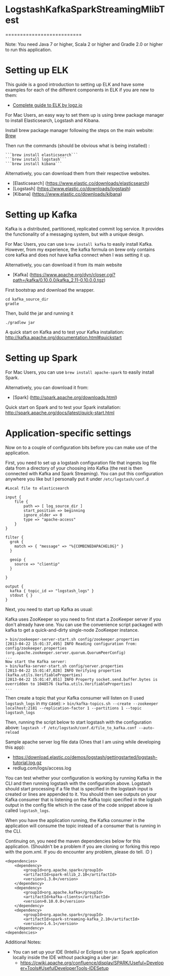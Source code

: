 # LogstashKafkaSparkStreamingMlibTest

==========================

Note: You need Java 7 or higher, Scala 2 or higher and Gradle 2.0 or higher to run this application.

# Setting up ELK 

This guide is a good introduction to setting up ELK and have some examples for each of the different components in ELK 
if you are new to them:
* [Complete guide to ELK by logz.io](http://logz.io/learn/complete-guide-elk-stack/)
	
For Mac Users, an easy way to set them up is using brew package manager to install Elasticsearch, Logstash and Kibana.

Install brew package manager following the steps on the main website: [Brew](http://brew.sh/)

Then run the commands (should be obvious what is being installed) :

	```brew install elasticsearch```
	```brew install logstash```
	```brew install kibana```

Alternatively, you can download them from their respective websites.
* [Elasticsearch] (https://www.elastic.co/downloads/elasticsearch)
* [Logstash] (https://www.elastic.co/downloads/logstash)
* [Kibana] (https://www.elastic.co/downloads/kibana)
	
# Setting up Kafka
Kafka is a distributed, partitioned, replicated commit log service. It provides the functionality of a messaging 
system, but with a unique design.

For Mac Users, you can use ```brew install kafka``` to easily install Kafka. However, from my experience, the kafka formula on 
brew only contains core kafka and does not have kafka connect when I was setting it up.

Alternatively, you can download it from its main website
* [Kafka] (https://www.apache.org/dyn/closer.cgi?path=/kafka/0.10.0.0/kafka_2.11-0.10.0.0.tgz)

First bootstrap and download the wrapper.

```
cd kafka_source_dir
gradle
```

Then, build the jar and running it

```./gradlew jar```  

A quick start on Kafka and to test your Kafka installation:
http://kafka.apache.org/documentation.html#quickstart

# Setting up Spark

For Mac Users, you can use ```brew install apache-spark``` to easily install Spark.

Alternatively, you can download it from: 
* [Spark] (http://spark.apache.org/downloads.html)

Quick start on Spark and to test your Spark installation:
http://spark.apache.org/docs/latest/quick-start.html

# Application-specific settings

Now on to a couple of configuration bits before you can make use of the application. 

First, you need to set up a logstash configuration file that ingests log file data from a directory of your choosing into Kafka (the rest is then connected with Kafka and Spark Streaming). You can put this configuration anywhere you like but I personally put it under ```/etc/logstash/conf.d```

```
#Local file to elasticsearch

input {
    file {
        path => [ log_source_dir ]
        start_position => beginning 
        ignore_older => 0 
        type => "apache-access"
    }
}

filter {
  grok {
    match => { "message" => "%{COMBINEDAPACHELOG}" }
  }

  geoip {
    source => "clientip"
  }

}

output {
  kafka { topic_id => "logstash_logs" }
  stdout { }
}
```

Next, you need to start up Kafka as usual:

Kafka uses ZooKeeper so you need to first start a ZooKeeper server if you don't already have one. You can use the convenience script packaged with kafka to get a quick-and-dirty single-node ZooKeeper instance.

```
> bin/zookeeper-server-start.sh config/zookeeper.properties
[2013-04-22 15:01:37,495] INFO Reading configuration from: config/zookeeper.properties (org.apache.zookeeper.server.quorum.QuorumPeerConfig)
...
Now start the Kafka server:
> bin/kafka-server-start.sh config/server.properties
[2013-04-22 15:01:47,028] INFO Verifying properties (kafka.utils.VerifiableProperties)
[2013-04-22 15:01:47,051] INFO Property socket.send.buffer.bytes is overridden to 1048576 (kafka.utils.VerifiableProperties)
...
```

Then create a topic that your Kafka consumer will listen on (I used ```logstash_logs``` in my case):
```> bin/kafka-topics.sh --create --zookeeper localhost:2181 --replication-factor 1 --partitions 1 --topic logstash_logs```

Then, running the script below to start logstash with the configuration above:
```logstash -f /etc/logstash/conf.d/file_to_kafka.conf --auto-reload```

Sample apache server log file data (Ones that I am using while developing this app):
* https://download.elastic.co/demos/logstash/gettingstarted/logstash-tutorial.log.gz
* redlug.com/logs/access.log

You can test whether your configuration is working by running Kafka in the CLI and then running logstash with the configuration above. Logstash should start processing if a file that is specified in the logstash input is created or lines are appended to it. You should then see outputs on your Kafka consumer that is listening on the Kafka topic specified in the logtash output in the config file which in the case of the code snippet above is called ```logstash_logs```.

When you have the application running, the Kafka consumer in the application will consume the topic instead of a consumer that is running in the CLI.

Continuing on, you need the maven dependencies below for this application. (Shouldn't be a problem if you are cloning or forking this repo with the pom.xml. If you do encounter any problem, please do tell. :D )

```
<dependencies>
	<dependency>
	    <groupId>org.apache.spark</groupId>
	    <artifactId>spark-mllib_2.10</artifactId>
	    <version>1.3.0</version>
	</dependency>
	<dependency>
	    <groupId>org.apache.kafka</groupId>
	    <artifactId>kafka-clients</artifactId>
	    <version>0.10.0.0</version>
	</dependency>
	<dependency>
	    <groupId>org.apache.spark</groupId>
	    <artifactId>spark-streaming-kafka_2.10</artifactId>
	    <version>1.6.1</version>
	</dependency>
<dependencies>
```

Additional Notes:
- You can set up your IDE (IntelliJ or Eclipse) to run a Spark application locally inside the IDE without packaging a uber jar:
	* https://cwiki.apache.org/confluence/display/SPARK/Useful+Developer+Tools#UsefulDeveloperTools-IDESetup








	
